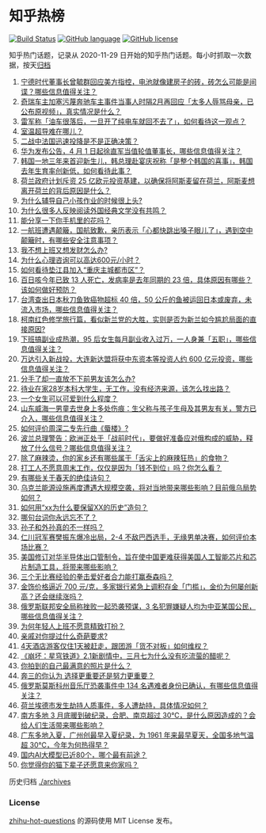 # 知乎热榜
[![Build Status](https://github.com/ToWeLong/zhihu-hot-questions/workflows/CI/badge.svg)](https://github.com/ToWeLong/zhihu-hot-questions/actions)
[![GitHub language](https://img.shields.io/badge/language-golang-orange.svg)](https://golang.org/)
[![GitHub license](https://img.shields.io/github/license/ToWeLong/zhihu-hot-questions)](https://github.com/ToWeLong/zhihu-hot-questions/blob/main/LICENSE)

知乎热门话题，记录从 2020-11-29 日开始的知乎热门话题。每小时抓取一次数据，按天[归档](./archives)

<!-- BEGIN -->

1. [宁德时代董事长曾毓群回应美方指控，电池就像建房子的砖，砖怎么可能是间谍？哪些信息值得关注？](https://www.zhihu.com/question/650736786)
1. [奇瑞车主加塞污蔑奔驰车主事件当事人时隔2月再回应「太多人辱骂母亲，已公布原视频」，真实情况是什么？](https://www.zhihu.com/question/650972666)
1. [雷军称「油车很落后，一旦开了纯电车就回不去了」，如何看待这一观点？](https://www.zhihu.com/question/650684769)
1. [室温超导难在哪儿？](https://www.zhihu.com/question/649772264)
1. [二战中法国迅速投降是不是正确决策？](https://www.zhihu.com/question/650145927)
1. [华为发布公告，4 月 1 日起徐直军当值轮值董事长，哪些信息值得关注？](https://www.zhihu.com/question/650745542)
1. [韩国一地三年来首迎新生儿，韩总理赴宴庆祝称「是整个韩国的喜事」，韩国去年生育率创新低，如何看待此事？](https://www.zhihu.com/question/650858945)
1. [荷兰政府计划斥资 25 亿欧元投资基建，以确保将阿斯麦留在荷兰，阿斯麦想离开荷兰的背后原因是什么？](https://www.zhihu.com/question/650721387)
1. [为什么辅导自己小孩作业的时候很上头?](https://www.zhihu.com/question/650791271)
1. [为什么很多人反映阅读外国经典文学没有共鸣？](https://www.zhihu.com/question/650736497)
1. [能分享一下你手机里的花吗？](https://www.zhihu.com/question/649413515)
1. [一航班遭遇颠簸，国航致歉，亲历表示「心都快跳出嗓子眼儿了」，遇到空中颠簸时，有哪些安全注意事项？](https://www.zhihu.com/question/650971395)
1. [我不想上班又想发财怎么办?](https://www.zhihu.com/question/650794179)
1. [为什么心理咨询可以高达600元/小时？](https://www.zhihu.com/question/492318587)
1. [如何看待垫江县加入“重庆主城都市区”？](https://www.zhihu.com/question/650546409)
1. [百日咳今年已致 13 人死亡，发病率是去年同期的 23 倍，具体原因有哪些？该如何做好预防？](https://www.zhihu.com/question/650849607)
1. [台湾查出日本秋刀鱼致癌物超标 40 倍，50 公斤的鱼被运回日本或废弃，未流入市场，哪些信息值得关注？](https://www.zhihu.com/question/650536213)
1. [柯南红色修学旅行篇，看似新兰党的大胜，实则是否为新兰如今尴尬局面的直接原因?](https://www.zhihu.com/question/598350126)
1. [下班搞副业成热潮，95 后女生每月副业收入过万，一人身兼「五职」，哪些信息值得关注？](https://www.zhihu.com/question/650691406)
1. [万达引入新战投，大连新达盟将获中东资本等投资人约 600 亿元投资，哪些信息值得关注？](https://www.zhihu.com/question/650841350)
1. [分手了却一直放不下前男友该怎么办?](https://www.zhihu.com/question/650633545)
1. [待业在家28岁本科大学生，无工作，没有经济来源，该怎么找出路？](https://www.zhihu.com/question/650638619)
1. [一个女生可以可爱到什么程度？](https://www.zhihu.com/question/266586355)
1. [山东威海一男童去世身上多处伤痕：生父称与孩子生母及其男友有关，警方已介入，哪些信息值得关注？](https://www.zhihu.com/question/650755725)
1. [如何评价周深二专先行曲《蜃楼》?](https://www.zhihu.com/question/650944589)
1. [波兰总理警告：欧洲正处于「战前时代」，要做好准备应对俄构成的威胁，释放了什么信号？哪些信息值得关注？](https://www.zhihu.com/question/650843927)
1. [除了麻辣烫，你的家乡还有哪些属于「舌尖上的麻辣狂热」的食物？](https://www.zhihu.com/question/648723780)
1. [打工人不愿意周末工作，仅仅是因为「钱不到位」吗？你怎么看？](https://www.zhihu.com/question/650760452)
1. [有哪些关于春天的绝佳诗句？](https://www.zhihu.com/question/267317412)
1. [乌克兰能源设施再度遭遇大规模空袭，将对当地带来哪些影响？目前俄乌局势如何？](https://www.zhihu.com/question/650873730)
1. [如何用“xx为什么要保留XX的历史”造句？](https://www.zhihu.com/question/650817230)
1. [哪句台词你永远忘不了？](https://www.zhihu.com/question/38181067)
1. [孙子和外孙真的不一样吗？](https://www.zhihu.com/question/520600758)
1. [仁川冠军赛樊振东爆冷出局，2-4 不敌巴西选手，无缘男单决赛，如何评价本场比赛？](https://www.zhihu.com/question/650903773)
1. [美国修订对华半导体出口管制令，旨在使中国更难获得美国人工智能芯片和芯片制造工具，将带来哪些影响？](https://www.zhihu.com/question/650881909)
1. [三个无比赛经验的拳击爱好者合力能打赢泰森吗？](https://www.zhihu.com/question/649886846)
1. [金饰价格逼近 700 元/克，多家银行紧急上调积存金「门槛」，金价为何屡创新高？还会继续涨吗？](https://www.zhihu.com/question/650875409)
1. [俄罗斯联邦安全局称挫败一起恐袭预谋，3 名犯罪嫌疑人均为中亚某国公民，哪些信息值得关注？](https://www.zhihu.com/question/650818651)
1. [为何年轻人上班不愿意精致打扮？](https://www.zhihu.com/question/645876469)
1. [亲戚对你提过什么奇葩要求?](https://www.zhihu.com/question/610458084)
1. [4天酒店游客仅住1天被赶走，跟团游「货不对板」如何维权？](https://www.zhihu.com/question/650986264)
1. [《崩坏：星穹铁道》2.1新剧情中，三月七为什么没有吃流萤的醋呢？](https://www.zhihu.com/question/650493745)
1. [你拍到的自己最满意的照片是什么？](https://www.zhihu.com/question/309460482)
1. [奔三的你认为   选择更重要还是努力更重要？](https://www.zhihu.com/question/650739216)
1. [俄罗斯莫斯科州音乐厅恐袭事件中 134 名遇难者身份已确认，有哪些信息值得关注？](https://www.zhihu.com/question/650992844)
1. [荷兰埃德市发生劫持人质事件，多人遭劫持，具体情况如何？](https://www.zhihu.com/question/650888250)
1. [南方多地 3 月底暖到破纪录，合肥、南京超过 30℃，是什么原因造成的？会给人们生活带来哪些影响？](https://www.zhihu.com/question/650874722)
1. [广东多地入夏，广州创最早入夏纪录，为 1961 年来最早夏天，全国多地气温超 30℃，今年为何热得早？](https://www.zhihu.com/question/650924588)
1. [国内AI大模型已近80个，哪个最有前途？](https://www.zhihu.com/question/608763410)
1. [你觉得你的猫下辈子还愿意来你家吗？](https://www.zhihu.com/question/644309831)

<!-- END -->

历史归档 [./archives](./archives)


### License
[zhihu-hot-questions](https://github.com/towelong/zhihu-hot-questions) 的源码使用 MIT License 发布。